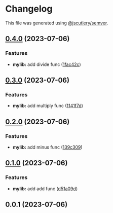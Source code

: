 # Changelog

This file was generated using [@jscutlery/semver](https://github.com/jscutlery/semver).

## [0.4.0](https://github.com/XIIKJIIX/nxrust/compare/mylib-0.3.0...mylib-0.4.0) (2023-07-06)


### Features

* **mylib:** add divide func ([1fac42c](https://github.com/XIIKJIIX/nxrust/commit/1fac42c69f8917de694b420ee1da689148fa2c83))

## [0.3.0](https://github.com/XIIKJIIX/nxrust/compare/mylib-0.2.0...mylib-0.3.0) (2023-07-06)


### Features

* **mylib:** add multiply func ([1141f7d](https://github.com/XIIKJIIX/nxrust/commit/1141f7dbbf043fe60f8daa8b85cb4fc0fb42bba6))

## [0.2.0](https://github.com/XIIKJIIX/nxrust/compare/mylib-0.1.0...mylib-0.2.0) (2023-07-06)


### Features

* **mylib:** add minus func ([139c309](https://github.com/XIIKJIIX/nxrust/commit/139c309284cfd616222046c633fe5b003df8d69d))

## [0.1.0](https://github.com/XIIKJIIX/nxrust/compare/mylib-0.0.1...mylib-0.1.0) (2023-07-06)


### Features

* **mylib:** add add func ([d51a09d](https://github.com/XIIKJIIX/nxrust/commit/d51a09d08a36ab28bed8996386aa9a68bda782f3))

## 0.0.1 (2023-07-06)
